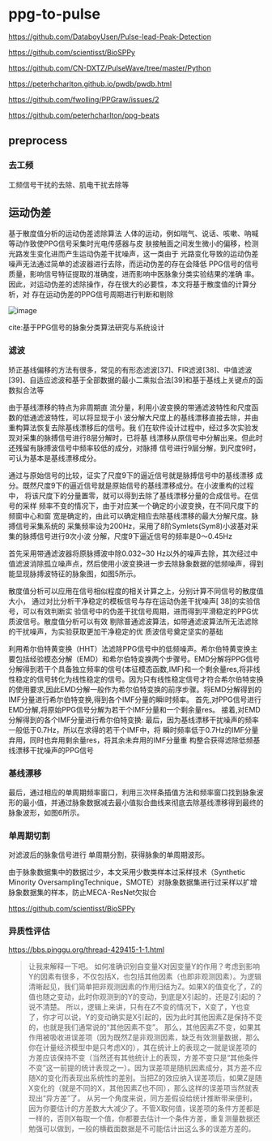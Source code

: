 # ppg-to-pulse

https://github.com/DataboyUsen/Pulse-lead-Peak-Detection


https://github.com/scientisst/BioSPPy


https://github.com/CN-DXTZ/PulseWave/tree/master/Python

https://peterhcharlton.github.io/pwdb/pwdb.html

https://github.com/fwolling/PPGraw/issues/2

https://github.com/peterhcharlton/ppg-beats


## preprocess

### 去工频

工频信号干扰的去除、肌电干扰去除等

## 运动伪差

基于散度值分析的运动伪差滤除算法 
人体的运动，例如喘气、说话、咳嗽、呐喊等动作致使PPG信号采集时光电传感器与皮
肤接触面之间发生微小的偏移，检测光路发生变化进而产生运动伪差干扰噪声，这一类由于
光路变化导致的运动伪差噪声无法通过简单的滤波器进行去除，而运动伪差的存在会降低
PPG信号的信号质量，影响信号特征提取的准确度，进而影响中医脉象分类实验结果的准确
率。因此，对运动伪差的滤除操作，存在很大的必要性，本文将基于散度值的计算分析，对
存在运动伪差的PPG信号周期进行判断和剔除

![image](https://github.com/wanghaisheng/ppg-to-pulse/assets/2363295/8beac941-c574-49f7-8ee5-25e6d5dc5000)

cite:基于PPG信号的脉象分类算法研究与系统设计

### 滤波


矫正基线偏移的方法有很多，常见的有形态滤波[37]、FIR滤波[38]、中值滤波[39]、自适应滤波和基于全部数据的最小二乘拟合法[39]和基于基线上关键点的函数拟合法等

由于基线漂移的特点为非周期直
流分量，利用小波变换的带通滤波特性和尺度函数的低通滤波特性，可以将显现于小
波分解大尺度上的基线漂移直接去除，并由重构算法恢复去除基线漂移后的信号。我
们在软件设计过程中，经过多次实验发现对采集的脉搏信号进行8层分解时，已将基
线漂移从原信号中分解出来。但此时还残留有脉搏波信号中频率较低的成分，对脉搏
信号进行9层分解，到尺度9时，可认为基本是基线漂移成分。

通过与原始信号的比较，证实了尺度9下的逼近信号就是脉搏信号中的基线漂移
成分。既然尺度9下的逼近信号就是原始信号的基线漂移成分。在小波重构的过程中，
将该尺度下的分量置零，就可以得到去除了基线漂移分量的合成信号。在信号的采样
频率不变的情况下，由于对应某一个确定的小波变换，在不同尺度下的频窗中心和窗
宽是确定的，由此可以确定相应去除基线漂移的最大分解尺度。脉搏信号采集系统的
采集频率设为200Hz，采用了8阶Symlets(Sym8)小波基对采集的脉搏信号进行9次小波
分解，尺度9下逼近信号的频率是0～0.45Hz



首先采用带通滤波器将原脉搏波中除0.032~30 Hz以外的噪声去除，其次经过中值滤波消除孤立噪声点，然后使用小波变换进一步去除脉象数据的低频噪声，得到能显现脉搏波特征的脉象图，如图5所示。

散度值分析可以应用在信号相似程度的相关计算之上，分别计算不同信号的散度值大小，
通过对比分析干净稳定的模板信号与存在运动伪差干扰噪声[
38]的实验信号，可以有效判断实
验信号中的伪差干扰信号周期，进而得到平滑稳定的PPG优质波信号。散度值分析可以有效
剔除普通滤波算法，如带通滤波算法所无法滤除的干扰噪声，为实验获取更加干净稳定的优
质波信号奠定坚实的基础


利用希尔伯特黄变换（HHT）法滤除PPG信号中的低频噪声。希尔伯特黄变换主要包括经验模态分解（EMD）和希尔伯特变换两个步骤号。EMD分解将PPG信号分解得到若干个具备独立频率的信号(本征模态函数,IMF)和一个剩余量res,将非线性稳定的信号转化为线性稳定的信号。因为只有线性稳定信号才符合希尔伯特变换的使用要求,因此EMD分解一般作为希尔伯特变换的前序步骤。将EMD分解得到的IMF分量进行希尔伯特变换,得到各个IMF分量的瞬I时频率。
首先,对PPG信号进行EMD分解,将原始PPG信号分解为若干个IMF分量和一个剩余量res。
接着,对EMD分解得到的各个IMF分量进行希尔伯特变换:
最后，因为基线漂移干扰噪声的频率一般低于0.7Hz，所以在求得的若干个IMF中，将
瞬时频率低于0.7Hz的IMF分量弃用，同时也弃用剩余量res，将其余未弃用的IMF分量重
构整合获得滤除低频基线漂移干扰噪声的PPG信号



### 基线漂移 

最后，通过相应的单周期频率窗口，利用三次样条插值方法和频率窗口找到脉象波形的最小值，并通过脉象数据减去最小值拟合曲线来彻底去除基线漂移得到最终的脉象波形，如图6所示。

### 单周期切割


对滤波后的脉象信号进行 单周期分割，获得脉象的单周期波形。

由于脉象数据集中的数据过少，本文采用少数类样本过采样技术（Synthetic Minority OversamplingTechnique，SMOTE）对脉象数据集进行过采样以扩增脉象数据集的样本，防止MECA⁃ResNet欠拟合


https://github.com/scientisst/BioSPPy


### 异质性评估

https://bbs.pinggu.org/thread-429415-1-1.html

>让我来解释一下吧。
如何准确识别自变量X对因变量Y的作用？考虑到影响Y的因素有很多，不仅包括X，也包括其他因素（也即非观测因素）。为逻辑清晰起见，我们简单把非观测因素的作用归结为Z。如果X的值变化了，Z的值也随之变动，此时你观测到的Y的变动，到底是X引起的，还是Z引起的？说不清楚。
所以，逻辑上来讲，只有在Z不变的情况下，X变了，Y也变了，你才可以说，Y的变动确实是X引起的，因为此时其他因素Z是保持不变的，也就是我们通常说的“其他因素不变”。
那么，其他因素Z不变，如果其作用被吸收进误差项（因为既然Z是非观测因素，缺乏有效测量数据，那么你在计量经济模型中是只考虑X的），其在统计上的表现之一就是误差项的方差应该保持不变（当然还有其他统计上的表现，方差不变只是“其他条件不变”这一前提的统计表现之一）。因为误差项是随机因素成分，其方差不应随X的变化而表现出系统性的差别。当把Z的效应纳入误差项后，如果Z是随X变化的（就是不同的X，其他因素Z也不同），那么这样的误差项当然就表现出“异方差”了。
从另一个角度来说，同方差假设给统计推断带来便利，因为你要估计的方差数大大减少了。不管X取何值，误差项的条件方差都是一样的，否则X每取一个值，你都要去估计一个条件方差，重复测量数据还勉强可以做到，一般的横截面数据是不可能估计出这么多的误差方差的。
